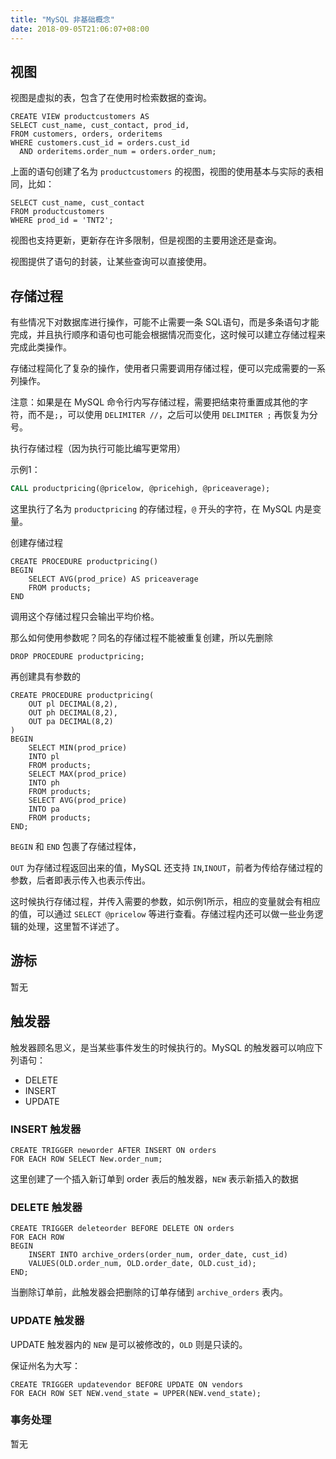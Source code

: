 ```yaml
---
title: "MySQL 非基础概念"
date: 2018-09-05T21:06:07+08:00
---
```


## 视图

视图是虚拟的表，包含了在使用时检索数据的查询。

```
CREATE VIEW productcustomers AS
SELECT cust_name, cust_contact, prod_id,
FROM customers, orders, orderitems
WHERE customers.cust_id = orders.cust_id
  AND orderitems.order_num = orders.order_num;
```

上面的语句创建了名为 `productcustomers` 的视图，视图的使用基本与实际的表相同，比如：
```
SELECT cust_name, cust_contact
FROM productcustomers
WHERE prod_id = 'TNT2';
```

视图也支持更新，更新存在许多限制，但是视图的主要用途还是查询。

视图提供了语句的封装，让某些查询可以直接使用。



## 存储过程

有些情况下对数据库进行操作，可能不止需要一条 SQL语句，而是多条语句才能完成，并且执行顺序和语句也可能会根据情况而变化，这时候可以建立存储过程来完成此类操作。

存储过程简化了复杂的操作，使用者只需要调用存储过程，便可以完成需要的一系列操作。

注意：如果是在 MySQL 命令行内写存储过程，需要把结束符重置成其他的字符，而不是`;`，可以使用 `DELIMITER //`，之后可以使用 `DELIMITER ;` 再恢复为分号。

执行存储过程（因为执行可能比编写更常用）

示例1：
```sql
CALL productpricing(@pricelow, @pricehigh, @priceaverage);
```

这里执行了名为 `productpricing` 的存储过程，`@` 开头的字符，在 MySQL 内是变量。

创建存储过程

```
CREATE PROCEDURE productpricing()
BEGIN
    SELECT AVG(prod_price) AS priceaverage
    FROM products;
END
```

调用这个存储过程只会输出平均价格。

那么如何使用参数呢？同名的存储过程不能被重复创建，所以先删除

```
DROP PROCEDURE productpricing;
```

再创建具有参数的

```
CREATE PROCEDURE productpricing(
    OUT pl DECIMAL(8,2),
    OUT ph DECIMAL(8,2),
    OUT pa DECIMAL(8,2)
)
BEGIN
    SELECT MIN(prod_price)
    INTO pl
    FROM products;
    SELECT MAX(prod_price)
    INTO ph
    FROM products;
    SELECT AVG(prod_price)
    INTO pa
    FROM products;
END;
```

`BEGIN` 和 `END` 包裹了存储过程体，

`OUT` 为存储过程返回出来的值，MySQL 还支持 `IN`,`INOUT`，前者为传给存储过程的参数，后者即表示传入也表示传出。

这时候执行存储过程，并传入需要的参数，如示例1所示，相应的变量就会有相应的值，可以通过 `SELECT @pricelow` 等进行查看。存储过程内还可以做一些业务逻辑的处理，这里暂不详述了。


## 游标

暂无


## 触发器

触发器顾名思义，是当某些事件发生的时候执行的。MySQL 的触发器可以响应下列语句：

* DELETE
* INSERT
* UPDATE

### INSERT 触发器

```
CREATE TRIGGER neworder AFTER INSERT ON orders
FOR EACH ROW SELECT New.order_num;
```

这里创建了一个插入新订单到 order 表后的触发器，`NEW` 表示新插入的数据


### DELETE 触发器

```
CREATE TRIGGER deleteorder BEFORE DELETE ON orders
FOR EACH ROW
BEGIN
    INSERT INTO archive_orders(order_num, order_date, cust_id)
    VALUES(OLD.order_num, OLD.order_date, OLD.cust_id);
END;
```

当删除订单前，此触发器会把删除的订单存储到 `archive_orders` 表内。


### UPDATE 触发器

UPDATE 触发器内的 `NEW` 是可以被修改的，`OLD` 则是只读的。

保证州名为大写：
```
CREATE TRIGGER updatevendor BEFORE UPDATE ON vendors
FOR EACH ROW SET NEW.vend_state = UPPER(NEW.vend_state);
```


### 事务处理

暂无
